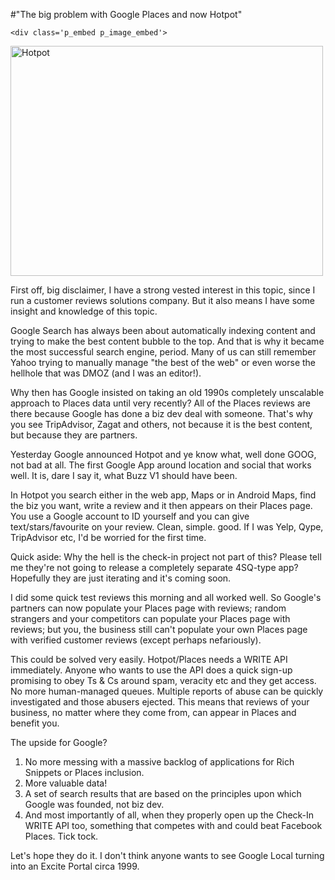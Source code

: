 #"The big problem with Google Places and now Hotpot"


    <div class='p_embed p_image_embed'>
<a href="http://getfile1.posterous.com/getfile/files.posterous.com/conoroneill/0gqEOTS54lpZduiSU0EmulLw1cjEL8EFQMMXU76KF0MEoMhR3yJkevG37ARz/hotpot.png.scaled.1000.jpg"><img alt="Hotpot" height="368" src="http://getfile0.posterous.com/getfile/files.posterous.com/conoroneill/BMJcKUlzctqyAqEMlaLCWdUCSobNMxuLyz9W1BBBNk9WOW25H1o96waBpIUv/hotpot.png.scaled.500.jpg" width="500" /></a>
</div>
<p>First off, big disclaimer, I have a strong vested interest in this topic, since I run a customer reviews solutions company. But it also means I have some insight and knowledge of this topic. </p><p /><div>Google Search has always been about automatically indexing content and trying to make the best content bubble to the top. And that is why it became the most successful search engine, period. Many of us can still remember Yahoo trying to manually manage &quot;the best of the web&quot; or even worse the hellhole that was DMOZ (and I was an editor!).</div> <p /><div>Why then has Google insisted on taking an old 1990s completely unscalable approach to Places data until very recently? All of the Places reviews are there because Google has done a biz dev deal with someone. That&#39;s why you see TripAdvisor, Zagat and others, not because it is the best content, but because they are partners.</div> <p /><div>Yesterday Google announced Hotpot and ye know what, well done GOOG, not bad at all. The first Google App around location and social that works well. It is, dare I say it, what Buzz V1 should have been.</div> <p /><div>In Hotpot you search either in the web app, Maps or in Android Maps, find the biz you want, write a review and it then appears on their Places page. You use a Google account to ID yourself and you can give text/stars/favourite on your review. Clean, simple. good. If I was Yelp, Qype, TripAdvisor etc, I&#39;d be worried for the first time.</div> <p /><div>Quick aside: Why the hell is the check-in project not part of this? Please tell me they&#39;re not going to release a completely separate 4SQ-type app? Hopefully they are just iterating and it&#39;s coming soon.</div> <p /><div>I did some quick test reviews this morning and all worked well. So Google&#39;s partners can now populate your Places page with reviews; random strangers and your competitors can populate your Places page with reviews; but you, the business still can&#39;t populate your own Places page with verified customer reviews (except perhaps nefariously).</div> <p /><div>This could be solved very easily. Hotpot/Places needs a WRITE API immediately. Anyone who wants to use the API does a quick sign-up promising to obey Ts &amp; Cs around spam, veracity etc and they get access. No more human-managed queues. Multiple reports of abuse can be quickly investigated and those abusers ejected. This means that reviews of your business, no matter where they come from, can appear in Places and benefit you.</div> <p /><div>The upside for Google?</div><div><ol><li>No more messing with a massive backlog of applications for Rich Snippets or Places inclusion.</li><li>More valuable data!</li><li>A set of search results that are based on the principles upon which Google was founded, not biz dev.</li> <li>And most importantly of all, when they properly open up the Check-In WRITE API too, something that competes with and could beat Facebook Places. Tick tock.</li></ol></div><div>Let&#39;s hope they do it. I don&#39;t think anyone wants to see Google Local turning into an Excite Portal circa 1999.</div>
  
